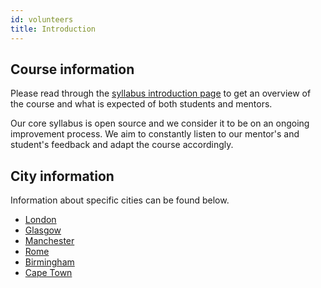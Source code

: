 ```yaml
---
id: volunteers
title: Introduction
---
```


## Course information

Please read through the [syllabus introduction page](https://codeyourfuture.github.io/syllabus-master/) to get an overview of the course and what is expected of both students and mentors.

Our core syllabus is open source and we consider it to be on an ongoing improvement process.
We aim to constantly listen to our mentor's and student's feedback and adapt the course accordingly.

## City information

Information about specific cities can be found below.

- [London](cities/london/home.md)
- [Glasgow](cities/glasgow/home.md)
- [Manchester](cities/manchester/home.md)
- [Rome](cities/rome/home.md)
- [Birmingham](cities/birmingham/home.md)
- [Cape Town](cities/capetown/home.md)
